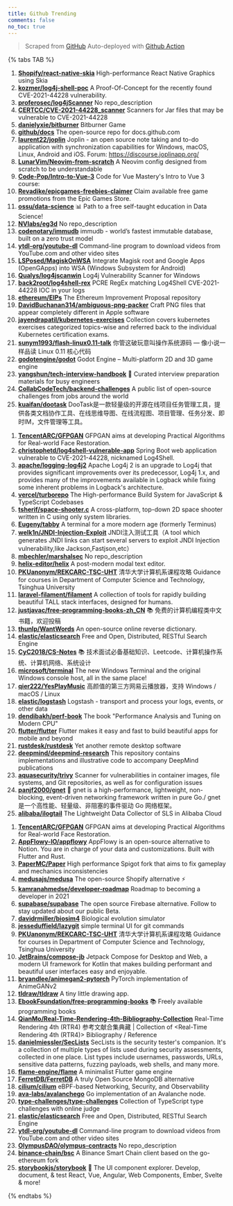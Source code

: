 ```yaml
---
title: Github Trending
comments: false
no_toc: true
---
```


> Scraped from [GitHub](https://github.com/trending)
Auto-deployed with [Github Action](https://docs.github.com/en/actions)

{% tabs TAB %}
<!-- tab Daily -->
1. [**Shopify/react-native-skia**](https://github.com/Shopify/react-native-skia)
High-performance React Native Graphics using Skia
2. [**kozmer/log4j-shell-poc**](https://github.com/kozmer/log4j-shell-poc)
A Proof-Of-Concept for the recently found CVE-2021-44228 vulnerability.
3. [**proferosec/log4jScanner**](https://github.com/proferosec/log4jScanner)
No repo_description
4. [**CERTCC/CVE-2021-44228_scanner**](https://github.com/CERTCC/CVE-2021-44228_scanner)
Scanners for Jar files that may be vulnerable to CVE-2021-44228
5. [**danielyxie/bitburner**](https://github.com/danielyxie/bitburner)
Bitburner Game
6. [**github/docs**](https://github.com/github/docs)
The open-source repo for docs.github.com
7. [**laurent22/joplin**](https://github.com/laurent22/joplin)
Joplin - an open source note taking and to-do application with synchronization capabilities for Windows, macOS, Linux, Android and iOS. Forum: https://discourse.joplinapp.org/
8. [**LunarVim/Neovim-from-scratch**](https://github.com/LunarVim/Neovim-from-scratch)
A Neovim config designed from scratch to be understandable
9. [**Code-Pop/Intro-to-Vue-3**](https://github.com/Code-Pop/Intro-to-Vue-3)
Code for Vue Mastery's Intro to Vue 3 course:
10. [**Revadike/epicgames-freebies-claimer**](https://github.com/Revadike/epicgames-freebies-claimer)
Claim available free game promotions from the Epic Games Store.
11. [**ossu/data-science**](https://github.com/ossu/data-science)
📊 Path to a free self-taught education in Data Science!
12. [**NVlabs/eg3d**](https://github.com/NVlabs/eg3d)
No repo_description
13. [**codenotary/immudb**](https://github.com/codenotary/immudb)
immudb - world’s fastest immutable database, built on a zero trust model
14. [**ytdl-org/youtube-dl**](https://github.com/ytdl-org/youtube-dl)
Command-line program to download videos from YouTube.com and other video sites
15. [**LSPosed/MagiskOnWSA**](https://github.com/LSPosed/MagiskOnWSA)
Integrate Magisk root and Google Apps (OpenGApps) into WSA (Windows Subsystem for Android)
16. [**Qualys/log4jscanwin**](https://github.com/Qualys/log4jscanwin)
Log4j Vulnerability Scanner for Windows
17. [**back2root/log4shell-rex**](https://github.com/back2root/log4shell-rex)
PCRE RegEx matching Log4Shell CVE-2021-44228 IOC in your logs
18. [**ethereum/EIPs**](https://github.com/ethereum/EIPs)
The Ethereum Improvement Proposal repository
19. [**DavidBuchanan314/ambiguous-png-packer**](https://github.com/DavidBuchanan314/ambiguous-png-packer)
Craft PNG files that appear completely different in Apple software
20. [**jayendrapatil/kubernetes-exercises**](https://github.com/jayendrapatil/kubernetes-exercises)
Collection covers kubernetes exercises categorized topics-wise and referred back to the individual Kubernetes certification exams.
21. [**sunym1993/flash-linux0.11-talk**](https://github.com/sunym1993/flash-linux0.11-talk)
你管这破玩意叫操作系统源码 — 像小说一样品读 Linux 0.11 核心代码
22. [**godotengine/godot**](https://github.com/godotengine/godot)
Godot Engine – Multi-platform 2D and 3D game engine
23. [**yangshun/tech-interview-handbook**](https://github.com/yangshun/tech-interview-handbook)
💯 Curated interview preparation materials for busy engineers
24. [**CollabCodeTech/backend-challenges**](https://github.com/CollabCodeTech/backend-challenges)
A public list of open-source challenges from jobs around the world
25. [**kuaifan/dootask**](https://github.com/kuaifan/dootask)
DooTask是一款轻量级的开源在线项目任务管理工具，提供各类文档协作工具、在线思维导图、在线流程图、项目管理、任务分发、即时IM，文件管理等工具。
<!-- endtab -->
<!-- tab Weekly -->
1. [**TencentARC/GFPGAN**](https://github.com/TencentARC/GFPGAN)
GFPGAN aims at developing Practical Algorithms for Real-world Face Restoration.
2. [**christophetd/log4shell-vulnerable-app**](https://github.com/christophetd/log4shell-vulnerable-app)
Spring Boot web application vulnerable to CVE-2021-44228, nicknamed Log4Shell.
3. [**apache/logging-log4j2**](https://github.com/apache/logging-log4j2)
Apache Log4j 2 is an upgrade to Log4j that provides significant improvements over its predecessor, Log4j 1.x, and provides many of the improvements available in Logback while fixing some inherent problems in Logback's architecture.
4. [**vercel/turborepo**](https://github.com/vercel/turborepo)
The High-performance Build System for JavaScript & TypeScript Codebases
5. [**tsherif/space-shooter.c**](https://github.com/tsherif/space-shooter.c)
A cross-platform, top-down 2D space shooter written in C using only system libraries.
6. [**Eugeny/tabby**](https://github.com/Eugeny/tabby)
A terminal for a more modern age (formerly Terminus)
7. [**welk1n/JNDI-Injection-Exploit**](https://github.com/welk1n/JNDI-Injection-Exploit)
JNDI注入测试工具（A tool which generates JNDI links can start several servers to exploit JNDI Injection vulnerability,like Jackson,Fastjson,etc）
8. [**mbechler/marshalsec**](https://github.com/mbechler/marshalsec)
No repo_description
9. [**helix-editor/helix**](https://github.com/helix-editor/helix)
A post-modern modal text editor.
10. [**PKUanonym/REKCARC-TSC-UHT**](https://github.com/PKUanonym/REKCARC-TSC-UHT)
清华大学计算机系课程攻略 Guidance for courses in Department of Computer Science and Technology, Tsinghua University
11. [**laravel-filament/filament**](https://github.com/laravel-filament/filament)
A collection of tools for rapidly building beautiful TALL stack interfaces, designed for humans.
12. [**justjavac/free-programming-books-zh_CN**](https://github.com/justjavac/free-programming-books-zh_CN)
📚 免费的计算机编程类中文书籍，欢迎投稿
13. [**thunlp/WantWords**](https://github.com/thunlp/WantWords)
An open-source online reverse dictionary.
14. [**elastic/elasticsearch**](https://github.com/elastic/elasticsearch)
Free and Open, Distributed, RESTful Search Engine
15. [**CyC2018/CS-Notes**](https://github.com/CyC2018/CS-Notes)
📚 技术面试必备基础知识、Leetcode、计算机操作系统、计算机网络、系统设计
16. [**microsoft/terminal**](https://github.com/microsoft/terminal)
The new Windows Terminal and the original Windows console host, all in the same place!
17. [**qier222/YesPlayMusic**](https://github.com/qier222/YesPlayMusic)
高颜值的第三方网易云播放器，支持 Windows / macOS / Linux
18. [**elastic/logstash**](https://github.com/elastic/logstash)
Logstash - transport and process your logs, events, or other data
19. [**dendibakh/perf-book**](https://github.com/dendibakh/perf-book)
The book "Performance Analysis and Tuning on Modern CPU"
20. [**flutter/flutter**](https://github.com/flutter/flutter)
Flutter makes it easy and fast to build beautiful apps for mobile and beyond
21. [**rustdesk/rustdesk**](https://github.com/rustdesk/rustdesk)
Yet another remote desktop software
22. [**deepmind/deepmind-research**](https://github.com/deepmind/deepmind-research)
This repository contains implementations and illustrative code to accompany DeepMind publications
23. [**aquasecurity/trivy**](https://github.com/aquasecurity/trivy)
Scanner for vulnerabilities in container images, file systems, and Git repositories, as well as for configuration issues
24. [**panjf2000/gnet**](https://github.com/panjf2000/gnet)
🚀 gnet is a high-performance, lightweight, non-blocking, event-driven networking framework written in pure Go./ gnet 是一个高性能、轻量级、非阻塞的事件驱动 Go 网络框架。
25. [**alibaba/ilogtail**](https://github.com/alibaba/ilogtail)
The Lightweight Data Collector of SLS in Alibaba Cloud
<!-- endtab -->
<!-- tab Monthly -->
1. [**TencentARC/GFPGAN**](https://github.com/TencentARC/GFPGAN)
GFPGAN aims at developing Practical Algorithms for Real-world Face Restoration.
2. [**AppFlowy-IO/appflowy**](https://github.com/AppFlowy-IO/appflowy)
AppFlowy is an open-source alternative to Notion. You are in charge of your data and customizations. Built with Flutter and Rust.
3. [**PaperMC/Paper**](https://github.com/PaperMC/Paper)
High performance Spigot fork that aims to fix gameplay and mechanics inconsistencies
4. [**medusajs/medusa**](https://github.com/medusajs/medusa)
The open-source Shopify alternative ⚡️
5. [**kamranahmedse/developer-roadmap**](https://github.com/kamranahmedse/developer-roadmap)
Roadmap to becoming a developer in 2021
6. [**supabase/supabase**](https://github.com/supabase/supabase)
The open source Firebase alternative. Follow to stay updated about our public Beta.
7. [**davidrmiller/biosim4**](https://github.com/davidrmiller/biosim4)
Biological evolution simulator
8. [**jesseduffield/lazygit**](https://github.com/jesseduffield/lazygit)
simple terminal UI for git commands
9. [**PKUanonym/REKCARC-TSC-UHT**](https://github.com/PKUanonym/REKCARC-TSC-UHT)
清华大学计算机系课程攻略 Guidance for courses in Department of Computer Science and Technology, Tsinghua University
10. [**JetBrains/compose-jb**](https://github.com/JetBrains/compose-jb)
Jetpack Compose for Desktop and Web, a modern UI framework for Kotlin that makes building performant and beautiful user interfaces easy and enjoyable.
11. [**bryandlee/animegan2-pytorch**](https://github.com/bryandlee/animegan2-pytorch)
PyTorch implementation of AnimeGANv2
12. [**tldraw/tldraw**](https://github.com/tldraw/tldraw)
A tiny little drawing app.
13. [**EbookFoundation/free-programming-books**](https://github.com/EbookFoundation/free-programming-books)
📚 Freely available programming books
14. [**QianMo/Real-Time-Rendering-4th-Bibliography-Collection**](https://github.com/QianMo/Real-Time-Rendering-4th-Bibliography-Collection)
Real-Time Rendering 4th (RTR4) 参考文献合集典藏 | Collection of <Real-Time Rendering 4th (RTR4)> Bibliography / Reference
15. [**danielmiessler/SecLists**](https://github.com/danielmiessler/SecLists)
SecLists is the security tester's companion. It's a collection of multiple types of lists used during security assessments, collected in one place. List types include usernames, passwords, URLs, sensitive data patterns, fuzzing payloads, web shells, and many more.
16. [**flame-engine/flame**](https://github.com/flame-engine/flame)
A minimalist Flutter game engine
17. [**FerretDB/FerretDB**](https://github.com/FerretDB/FerretDB)
A truly Open Source MongoDB alternative
18. [**cilium/cilium**](https://github.com/cilium/cilium)
eBPF-based Networking, Security, and Observability
19. [**ava-labs/avalanchego**](https://github.com/ava-labs/avalanchego)
Go implementation of an Avalanche node.
20. [**type-challenges/type-challenges**](https://github.com/type-challenges/type-challenges)
Collection of TypeScript type challenges with online judge
21. [**elastic/elasticsearch**](https://github.com/elastic/elasticsearch)
Free and Open, Distributed, RESTful Search Engine
22. [**ytdl-org/youtube-dl**](https://github.com/ytdl-org/youtube-dl)
Command-line program to download videos from YouTube.com and other video sites
23. [**OlympusDAO/olympus-contracts**](https://github.com/OlympusDAO/olympus-contracts)
No repo_description
24. [**binance-chain/bsc**](https://github.com/binance-chain/bsc)
A Binance Smart Chain client based on the go-ethereum fork
25. [**storybookjs/storybook**](https://github.com/storybookjs/storybook)
📓 The UI component explorer. Develop, document, & test React, Vue, Angular, Web Components, Ember, Svelte & more!
<!-- endtab -->
{% endtabs %}
